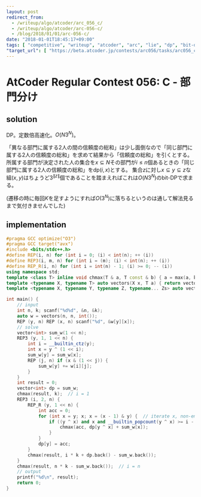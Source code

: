 ```yaml
---
layout: post
redirect_from:
  - /writeup/algo/atcoder/arc_056_c/
  - /writeup/algo/atcoder/arc-056-c/
  - /blog/2018/01/01/arc-056-c/
date: "2018-01-01T18:45:17+09:00"
tags: [ "competitive", "writeup", "atcoder", "arc", "lie", "dp", "bit-dp", "optimization" ]
"target_url": [ "https://beta.atcoder.jp/contests/arc056/tasks/arc056_c" ]
---
```


# AtCoder Regular Contest 056: C - 部門分け

## solution

DP。定数倍高速化。$O(N3^N)$。

「異なる部門に属する$2$人の間の信頼度の総和」は少し面倒なので「同じ部門に属する$2$人の信頼度の総和」を求めて結果から「信頼度の総和」を引くとする。
所属する部門が決定された人の集合を$x \subseteq N$その部門が$i \le n$個あるときの「同じ部門に属する$2$人の信頼度の総和」を$\mathrm{dp}(i, x)$とする。
集合$z$に対し$x \subseteq y \subseteq z$な組$(x, y)$はちょうど$3^{\|z\|}$個であることを踏まえればこれは$O(N3^N)$のbit-DPで求まる。

(遷移の時に毎回$K$を足すようにすれば$O(3^N)$に落ちるというのは通して解法見るまで気付きませんでした)

## implementation

``` c++
#pragma GCC optimize("O3")
#pragma GCC target("avx")
#include <bits/stdc++.h>
#define REP(i, n) for (int i = 0; (i) < int(n); ++ (i))
#define REP3(i, m, n) for (int i = (m); (i) < int(n); ++ (i))
#define REP_R(i, n) for (int i = int(n) - 1; (i) >= 0; -- (i))
using namespace std;
template <class T> inline void chmax(T & a, T const & b) { a = max(a, b); }
template <typename X, typename T> auto vectors(X x, T a) { return vector<T>(x, a); }
template <typename X, typename Y, typename Z, typename... Zs> auto vectors(X x, Y y, Z z, Zs... zs) { auto cont = vectors(y, z, zs...); return vector<decltype(cont)>(x, cont); }

int main() {
    // input
    int n, k; scanf("%d%d", &n, &k);
    auto w = vectors(n, n, int());
    REP (y, n) REP (x, n) scanf("%d", &w[y][x]);
    // solve
    vector<int> sum_w(1 << n);
    REP3 (y, 1, 1 << n) {
        int i = __builtin_ctz(y);
        int x = y ^ (1 << i);
        sum_w[y] = sum_w[x];
        REP (j, n) if (x & (1 << j)) {
            sum_w[y] += w[i][j];
        }
    }
    int result = 0;
    vector<int> dp = sum_w;
    chmax(result, k);  // i = 1
    REP3 (i, 2, n) {
        REP_R (y, 1 << n) {
            int acc = 0;
            for (int x = y; x; x = (x - 1) & y) {  // iterate x, non-empty subsets of y, desc.
                if ((y ^ x) and x and __builtin_popcount(y ^ x) >= i - 1) {
                    chmax(acc, dp[y ^ x] + sum_w[x]);
                }
            }
            dp[y] = acc;
        }
        chmax(result, i * k + dp.back() - sum_w.back());
    }
    chmax(result, n * k - sum_w.back());  // i = n
    // output
    printf("%d\n", result);
    return 0;
}
```
